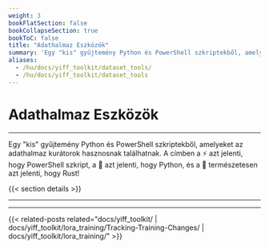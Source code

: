 ```yaml
---
weight: 3
bookFlatSection: false
bookCollapseSection: true
bookToC: false
title: "Adathalmaz Eszközök"
summary: 'Egy "kis" gyűjtemény Python és PowerShell szkriptekből, amelyeket az adathalmaz kurátorok hasznosnak találhatnak.'
aliases:
  - /hu/docs/yiff_toolkit/dataset_tools/
  - /hu/docs/yiff_toolkit/dataset_tools
---
```


<!--markdownlint-disable MD025 -->

# Adathalmaz Eszközök

---

Egy "kis" gyűjtemény Python és PowerShell szkriptekből, amelyeket az adathalmaz kurátorok hasznosnak találhatnak. A címben a ⚡ azt jelenti, hogy PowerShell szkript, a 🐍 azt jelenti, hogy Python, és a 🦀 természetesen azt jelenti, hogy Rust!

{{< section details >}}

---

---

{{< related-posts related="docs/yiff_toolkit/ | docs/yiff_toolkit/lora_training/Tracking-Training-Changes/ | docs/yiff_toolkit/lora_training/" >}}
